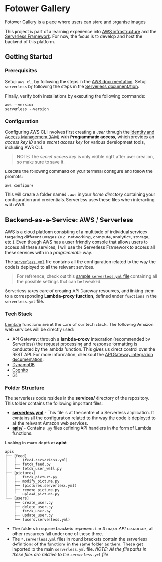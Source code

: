 # Fotower Gallery

Fotower Gallery is a place where users can store and organise images.

This project is part of a learning experience into [AWS infrastructure](https://aws.amazon.com/) and the [Serverless Framework](https://www.serverless.com/). For now, the focus is to develop and host the backend of this platform. 

## Getting Started

### Prerequisites

Setup `aws cli` by following the steps in the [AWS documentation](https://docs.aws.amazon.com/cli/latest/userguide/cli-chap-install.html). Setup `serverless` by following the steps in the [Serverless documentation](https://www.serverless.com/framework/docs/getting-started/).

Finally, verify both installations by executing the following commands:
```script
aws --version
serverless --version
```

### Configuration

Configuring AWS CLI involves first creating a *user* through the [Identity and Access Management (IAM)](https://console.aws.amazon.com/iam) with **Programmatic access**, which provides an *access key ID* and a *secret access key* for various development tools, including AWS CLI.

> NOTE: The *secret access key* is only visible right after user creation, so make sure to save it.

Execute the following command on your terminal configure and follow the prompts:
```script
aws configure
```

This will create a folder named `.aws` in your *home directory* containing your configuration and credentials. Serverless uses these files when interacting with AWS.

## Backend-as-a-Service: AWS / Serverless

AWS is a cloud platform consisting of a multitude of individual services targeting different usages (e.g. networking, compute, analytics, storage, etc.). Even though AWS has a user friendly console that allows users to access all these services, I will use the Serverless Framework to access all these services with in a *programmatic* way.

The [`serverless.yml`](services/serverless.yml) file contains all the configuration related to the way the code is deployed to all the relevant services.

> For reference, check out this [sample `serverless.yml` file](https://www.serverless.com/framework/docs/providers/aws/guide/serverless.yml/) containing all the possible settings that can be tweaked.

Serverless takes care of creating API Gateway resources, and linking them to a corresponding **Lambda-proxy function**, defined under  `functions` in the `serverless.yml` file.

### Tech Stack

[Lambda](https://aws.amazon.com/lambda/) functions are at the core of our tech stack. The following Amazon web services will be directly used:

* [API Gateway](https://aws.amazon.com/api-gateway/): through a **lambda-proxy** integration (recommended by Serverless) the request processing and response formatting is conducted by the lambda function. This gives us direct control over the REST API. For more information, checkout the [API Gateway integration documentation](https://www.serverless.com/framework/docs/providers/aws/events/apigateway/).
* [DynamoDB](https://aws.amazon.com/dynamodb/)
* [Cognito](https://aws.amazon.com/cognito/)
* [S3](https://aws.amazon.com/s3/)

### Folder Structure

The serverless code resides in the **services/** directory of the repository. This folder contains the following important files:
- [**serverless.yml**](services/serverless.yml) - This file is at the centre of a Serverless application. It contains all the configuration related to the way the code is deployed to all the relevant Amazon web services.
- [**apis/**](services/apis) - Contains `.py` files defining API handlers in the form of Lambda functions.

Looking in more depth at **apis/**:

```
apis
├── [feed]
│   ├── (feed.serverless.yml)
│   ├── fetch_feed.py
│   └── fetch_user_wall.py
├── [pictures]
│   ├── fetch_picture.py
│   ├── modify_picture.py
│   ├── (pictures.serverless.yml)
│   ├── remove_picture.py
│   └── upload_picture.py
└── [users]
    ├── create_user.py
    ├── delete_user.py
    ├── fetch_user.py
    ├── update_user.py
    └── (users.serverless.yml)
```

- The folders in square brackets represent the 3 major *API resources*, all other resources fall under one of these three.
- The `*.serverless.yml` files in round brackets contain the serverless definitions of the functions in the same folder as them. These get imported to the main `serverless.yml` file. *NOTE: All the file paths in these files are relative to the  `serverless.yml` file*